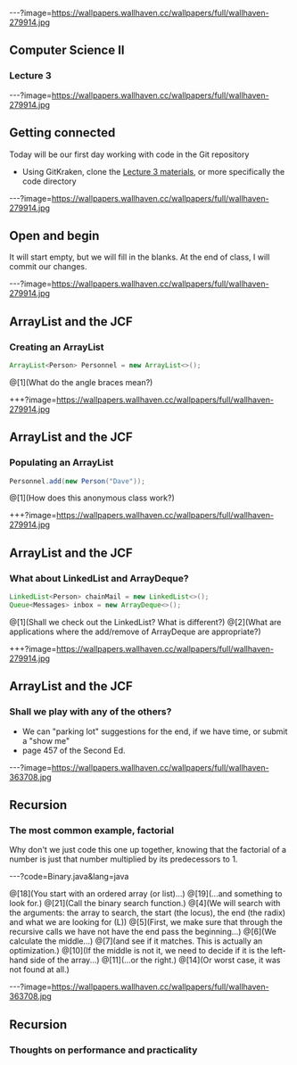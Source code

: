---?image=https://wallpapers.wallhaven.cc/wallpapers/full/wallhaven-279914.jpg

## Computer Science II

### Lecture 3

---?image=https://wallpapers.wallhaven.cc/wallpapers/full/wallhaven-279914.jpg

## Getting connected

Today will be our first day working with code in the Git repository
- Using GitKraken, clone the [Lecture 3 materials](https://github.com/compsci-at-ccd/csc-161-400/tree/Lecture-3), or more specifically the code directory

---?image=https://wallpapers.wallhaven.cc/wallpapers/full/wallhaven-279914.jpg

## Open and begin
It will start empty, but we will fill in the blanks.  At the end of class, I will commit our changes.

---?image=https://wallpapers.wallhaven.cc/wallpapers/full/wallhaven-279914.jpg

## ArrayList and the JCF

### Creating an ArrayList

```java
ArrayList<Person> Personnel = new ArrayList<>();
```
@[1](What do the angle braces mean?)

+++?image=https://wallpapers.wallhaven.cc/wallpapers/full/wallhaven-279914.jpg

## ArrayList and the JCF

### Populating an ArrayList
```java
Personnel.add(new Person("Dave"));
```
@[1](How does this anonymous class work?)

+++?image=https://wallpapers.wallhaven.cc/wallpapers/full/wallhaven-279914.jpg

## ArrayList and the JCF

### What about LinkedList and ArrayDeque?
```java
LinkedList<Person> chainMail = new LinkedList<>();
Queue<Messages> inbox = new ArrayDeque<>();
```
@[1](Shall we check out the LinkedList?  What is different?)
@[2](What are applications where the add/remove of ArrayDeque are appropriate?)

+++?image=https://wallpapers.wallhaven.cc/wallpapers/full/wallhaven-279914.jpg

## ArrayList and the JCF

### Shall we play with any of the others?

- We can "parking lot" suggestions for the end, if we have time, or submit a "show me"
- page 457 of the Second Ed.

---?image=https://wallpapers.wallhaven.cc/wallpapers/full/wallhaven-363708.jpg

## Recursion

### The most common example, factorial

Why don't we just code this one up together, knowing that the factorial of a number is just that number multiplied by its predecessors to 1.

---?code=Binary.java&lang=java

@[18](You start with an ordered array (or list)...)
@[19](...and something to look for.)
@[21](Call the binary search function.)
@[4](We will search with the arguments: the array to search, the start (the locus), the end (the radix) and what we are looking for (L))
@[5](First, we make sure that through the recursive calls we have not have the end pass the beginning...)
@[6](We calculate the middle...)
@[7](and see if it matches.  This is actually an optimization.)
@[10](If the middle is not it, we need to decide if it is the left-hand side of the array...)
@[11](...or the right.)
@[14](Or worst case, it was not found at all.)

---?image=https://wallpapers.wallhaven.cc/wallpapers/full/wallhaven-363708.jpg

## Recursion

### Thoughts on performance and practicality


